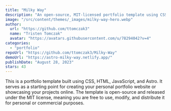 ```yaml
---
title: "Milky Way"
description: "An open-source, MIT-licensed portfolio template using CSS, HTML, and JavaScript to create personalized portfolio websites."
image: "/src/content/themes/_images/milky-way-hero.webp"
author:
  url: "https://github.com/ttomczak3"
  name: "Tristen Tomczak"
  avatar: "https://avatars.githubusercontent.com/u/78294042?v=4"
categories:
  - "portfolio"
repoUrl: "https://github.com/ttomczak3/Milky-Way"
demoUrl: "https://astro-milky-way.netlify.app/"
publishDate: "August 28, 2023"
stars: 43
---
```


<p>
  This is a portfolio template built using CSS, HTML, JavaScript, and Astro. It serves as a starting
  point for creating your personal portfolio website or showcasing your projects online. The
  template is open-source and released under the MIT license, meaning you are free to use, modify,
  and distribute it for personal or commercial purposes.
</p>
